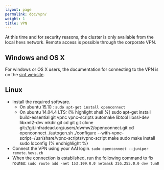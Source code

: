 ```yaml
---
layout: page
permalink: doc/vpn/
weight: 1
title: VPN
---
```


At this time and for security reasons, the cluster is only available from the local hevs network. Remote access is possible through the corporate VPN.




## Windows and OS X

For windows or OS X users, the documentation for connecting to the VPN is on the [sinf website](https://sinf.hevs.ch/fr-fr/Ressources/R%C3%A9seau/VPN).




## Linux

* Install the required software.
	* On ubuntu 15.10 : `sudo apt-get install openconnect`
	* On ubuntu 14.04.4 LTS:
{% highlight shell %}
sudo apt-get install build-essential git vpnc vpnc-scripts automake libtool libssl-dev libxml2-dev
mkdir git
cd git
git clone git://git.infradead.org/users/dwmw2/openconnect.git
cd openconnect
./autogen.sh
./configure --with-vpnc-script=/usr/share/vpnc-scripts/vpnc-script
make
sudo make install
sudo ldconfig
{% endhighlight %}
* Connect the VPN using your AAI login.
`sudo openconnect --juniper remote.hevs.ch`
* When the connection is established, run the following command to fix routes:
`sudo route add -net 153.109.0.0 netmask 255.255.0.0 dev tun0`
